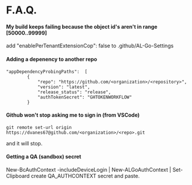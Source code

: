# F.A.Q.
#### My build keeps failing because the object id's aren't in range [50000..99999]
add "enablePerTenantExtensionCop": false to .github/AL-Go-Settings

#### Adding a depenency to another repo
```
"appDependencyProbingPaths":  [
        {
            "repo": "https://github.com/<organization>/<repository>",
            "version": "latest",
            "release_status": "release",
            "authTokenSecret": "GHTOKENWORKFLOW"
        }
```
#### Github won't stop asking me to sign in (from VSCode)
```
git remote set-url origin https://dvanes67@github.com/<organization>/<repo>.git
```
and it will stop.

#### Getting a QA (sandbox) secret
New-BcAuthContext -includeDeviceLogin | New-ALGoAuthContext | Set-Clipboard
create QA_AUTHCONTEXT secret and paste.
